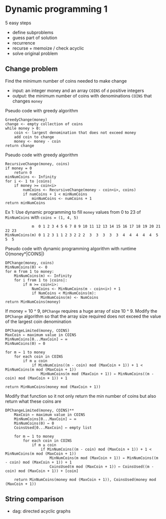 # Dynamic programming 1

5 easy steps

- define subproblems
- guess part of solution
- recurrence
- recurse + memoize / check acyclic
- solve original problem

## Change problem

Find the minimum number of coins needed to make change

- input: an integer money and an array `COINS` of `d` positive integers
- output: the minimum number of coins with denominations `COINS` that changes `money`

Pseudo code with greedy algorithm

```
GreedyChange(money)
change <- empty collection of coins
while money > 0:
    coin <- largest denomination that does not exceed money
    add coin to change
    money <- money - coin
return change
```

Pseudo code with greedy algorithm

```
RecursiveChange(money, coins)
if money = 0
    return 0
minNumCoins <- Infinity
for i <- 1 to |coins|
    if money >= coin<i>
        numCoins <- RecursiveChange(money - coin<i>, coins)
        if numCoins + 1 < minNumCoins
            minNumCoins <- numCoins + 1
return minNumCoins

```

Ex 1: Use dynamic programming to fill `money` values from 0 to 23 of `MinNumCoins` with `coins = (1, 4, 5)`

```
            m  0 1 2 3 4 5 6 7 8 9 10 11 12 13 14 15 16 17 18 19 20 21 22 23
MinNumCoins(m) 0 1 2 3 1 1 2 3 2 2 2  3  3  3  3  3  4  4  4  4  4  5  5  5
```

Pseudo code with dynamic programming algorithm with runtime O(money\*|COINS|)

```
DPChange(money, coins)
MinNumCoins(0) <- 0
for m from 1 to money:
    MinNumCoins(m) <- Infinity
    for i from 1 to |coins|:
        if m >= coin<i>:
            NumCoins <- MinNumCoins(m - coin<i>) + 1
            if NumCoins < MinNumCoins(m):
                MinNumCoins(m) <- NumCoins
return MinNumCoins(money)
```

If money = 10 ^ 9, `DPChange` requires a huge array of size 10 ^ 9. Modify the `DPChange` algorithm so that the array size required does not exceed the value of the largest coin denomination

```
DPChangeLimited(money, COINS)
MaxCoin ← maximum value in COINS
MinNumCoins[0...MaxCoin] ← ∞
MinNumCoins(0) ← 0

for m ← 1 to money
    for each coin in COINS
        if m ≥ coin
            if MinNumCoins((m - coin) mod (MaxCoin + 1)) + 1 < MinNumCoins(m mod (MaxCoin + 1))
                MinNumCoins(m mod (MaxCoin + 1)) ← MinNumCoins((m - coin) mod (MaxCoin + 1)) + 1

return MinNumCoins(money mod (MaxCoin + 1))
```

Modify that function so it not only return the min number of coins but also return what these coins are

```
DPChangeLimited(money, COINS)**
    MaxCoin ← maximum value in COINS
    MinNumCoins[0...MaxCoin] ← ∞
    MinNumCoins(0) ← 0
    CoinsUsed[0...MaxCoin] ← empty list

    for m ← 1 to money
        for each coin in COINS
            if m ≥ coin
                if MinNumCoins((m - coin) mod (MaxCoin + 1)) + 1 < MinNumCoins(m mod (MaxCoin + 1))
                    MinNumCoins(m mod (MaxCoin + 1)) ← MinNumCoins((m - coin) mod (MaxCoin + 1)) + 1
                    CoinsUsed(m mod (MaxCoin + 1)) ← CoinsUsed((m - coin) mod (MaxCoin + 1)) + [coin]

    return MinNumCoins(money mod (MaxCoin + 1)), CoinsUsed(money mod (MaxCoin + 1))
```

## String comparison

- dag: directed acyclic graphs

